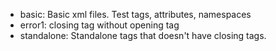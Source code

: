 - basic: Basic xml files. Test tags, attributes, namespaces
- error1: closing tag without opening tag
- standalone: Standalone tags that doesn't have closing tags.
